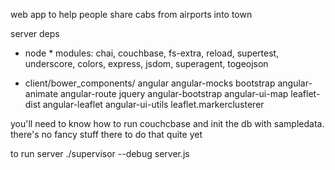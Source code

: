 web app to help people share cabs from airports into town

server deps
* node * modules: chai, couchbase, fs-extra, reload, supertest, underscore, colors, express, jsdom, superagent, togeojson

* client/bower_components/
angular                 angular-mocks           bootstrap
angular-animate         angular-route           jquery
angular-bootstrap       angular-ui-map          leaflet-dist
angular-leaflet         angular-ui-utils        leaflet.markerclusterer

you'll need to know how to run couchcbase and init the db with sampledata. there's no fancy stuff there to do that quite yet

to run server
./supervisor --debug server.js




